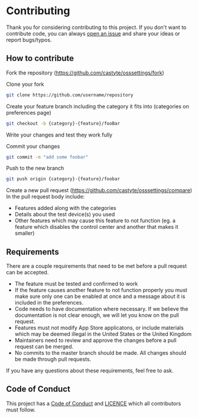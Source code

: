 # Contributing
Thank you for considering contributing to this project. If you don't want to contribute code, you can always [open an issue](https://github.com/castyte/osssettings/issues/new) and share your ideas or report bugs/typos.

## How to contribute
Fork the repository (https://github.com/castyte/osssettings/fork)

Clone your fork
```sh
git clone https://github.com/username/repository
```

Create your feature branch including the category it fits into (categories on preferences page)
```sh
git checkout -b {category}-{feature}/fooBar
```

Write your changes and test they work fully

Commit your changes
```sh
git commit -m "add some foobar"
```

Push to the new branch
```sh
git push origin {category}-{feature}/foobar
```

Create a new pull request (https://github.com/castyte/osssettings/compare)
In the pull request body include:
- Features added along with the categories
- Details about the test device(s) you used
- Other features which may cause this feature to not function (eg. a feature which disables the control center and another that makes it smaller)

## Requirements
There are a couple requirements that need to be met before a pull request can be accepted.

- The feature must be tested and confirmed to work
- If the feature causes another feature to not function properly you must make sure only one can be enabled at once and a message about it is included in the preferences.
- Code needs to have documentation where necessary. If we believe the documentation is not clear enough, we will let you know on the pull request.
- Features must not modify App Store applicatons, or include materials which may be deemed illegal in the United States or the United Kingdom
- Maintainers need to review and approve the changes before a pull request can be merged.
- No commits to the master branch should be made. All changes should be made through pull requests.

If you have any questions about these requirements, feel free to ask.

## Code of Conduct
This project has a [Code of Conduct](https://github.com/castyte/osssettings/blob/master/CODE_OF_CONDUCT.md) and [LICENCE](https://github.com/castyte/osssettings/blob/master/LICENCE) which all contributors must follow.
